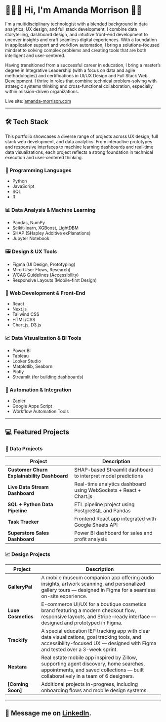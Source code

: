 # 👩🏻‍💻  Hi, I'm Amanda Morrison  👋🏻


I'm a multidisciplinary technologist with a blended background in data analytics, UX design, and full stack development.
I combine data storytelling, dashboard design, and intuitive front-end development to uncover insights and craft seamless digital experiences. With a foundation in application support and workflow automation, I bring a solutions-focused mindset to solving complex problems and creating tools that are both intelligent and user-centered.

Having transitioned from a successful career in education, I bring a master’s degree in Integrative Leadership (with a focus on data and agile methodologies) and certifications in UI/UX Design and Full Stack Web Development. I thrive in roles that combine technical problem-solving with strategic systems thinking and cross-functional collaboration, especially within mission-driven organizations.

Live site: [amanda-morrison.com](https://www.amanda-morrison.com)

---

## 🛠️ Tech Stack

This portfolio showcases a diverse range of projects across UX design, full stack web development, and data analytics. From interactive prototypes and responsive interfaces to machine learning dashboards and real-time data visualizations, each project reflects a strong foundation in technical execution and user-centered thinking.


### 🧠 Programming Languages
- Python
- JavaScript
- SQL
- R

### 📊 Data Analysis & Machine Learning
- Pandas, NumPy
- Scikit-learn, XGBoost, LightDBM
- SHAP (SHapley Additive exPlanations)
- Jupyter Notebook

### 🖼️ Design & UX Tools
- Figma (UI Design, Prototyping)
- Miro (User Flows, Research)
- WCAG Guidelines (Accessibility)
- Responsive Layouts (Mobile-first Design)

### 🧰 Web Development & Front-End
- React
- Next.js
- Tailwind CSS
- HTML/CSS
- Chart.js, D3.js

### 📈 Data Visualization & BI Tools
- Power BI
- Tableau
- Looker Studio
- Matplotlib, Seaborn
- Plotly
- Streamlit (for building dashboards)

### 🧩 Automation & Integration
- Zapier
- Google Apps Script
- Workflow Automation Tools



---



## 💻 Featured Projects



### 🎨 Data Projects

| Project | Description |
|--------|-------------|
| **Customer Churn Explainability Dashboard** | SHAP-based Streamlit dashboard to interpret model predictions |
| **Live Data Stream Dashboard** | Real-time analytics dashboard using WebSockets + React + Chart.js |
| **SQL + Python Data Pipeline** | ETL pipeline project using PostgreSQL and Pandas |
| **Task Tracker** | Frontend React app integrated with Google Sheets API |
| **Superstore Sales Dashboard** | Power BI dashboard for sales and profit analysis |



### 📈 Design Projects

| Project       | Description |
|---------------|-------------|
| **GalleryPal** | A mobile museum companion app offering audio insights, artwork scanning, and personalized gallery tours — designed in Figma for a seamless on-site experience. |
| **Luxe Cosmetics** | E-commerce UI/UX for a boutique cosmetics brand featuring a modern checkout flow, responsive layouts, and Stripe-ready interface — designed and prototyped in Figma. |
| **Trackify** | A special education IEP tracking app with clear data visualizations, goal tracking tools, and accessibility-focused UX — designed with Figma and tested over a 3-week sprint. |
| **Nestara** | Real estate mobile app inspired by Zillow, supporting agent discovery, home searches, appointments, and saved collections — built collaboratively in a team of 6 designers. |
| **[Coming Soon]** | Additional projects in-progress, including onboarding flows and mobile design systems. |


---

## 📩  Message me on [LinkedIn](https://www.linkedin.com/in/amschembri/).


